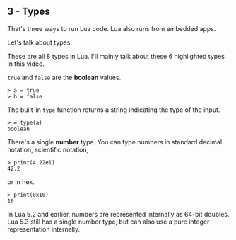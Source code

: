 ## 3 - Types

That's three ways to run Lua code.
Lua also runs from embedded apps.

Let's talk about types.

These are all 8 types in Lua.
I'll mainly talk about these 6 highlighted types in this video.

`true` and `false` are the **boolean** values.

    > a = true
    > b = false

The built-in `type` function returns a string indicating the type of the input.

    > = type(a)
    boolean

There's a single **number** type.
You can type numbers in standard decimal notation, scientific notation,

    > print(4.22e1)
    42.2

or in hex.

    > print(0x10)
    16

In Lua 5.2 and earlier, numbers are represented internally as 64-bit doubles.
Lua 5.3 still has a single number type, but can also use a pure integer
representation internally.




